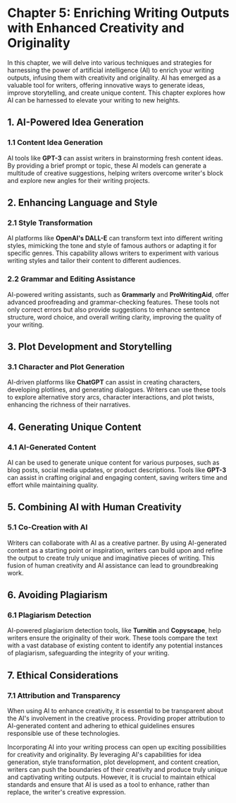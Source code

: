 Chapter 5: Enriching Writing Outputs with Enhanced Creativity and Originality
=============================================================================

In this chapter, we will delve into various techniques and strategies for harnessing the power of artificial intelligence (AI) to enrich your writing outputs, infusing them with creativity and originality. AI has emerged as a valuable tool for writers, offering innovative ways to generate ideas, improve storytelling, and create unique content. This chapter explores how AI can be harnessed to elevate your writing to new heights.

**1. AI-Powered Idea Generation**
---------------------------------

### 1.1 Content Idea Generation

AI tools like **GPT-3** can assist writers in brainstorming fresh content ideas. By providing a brief prompt or topic, these AI models can generate a multitude of creative suggestions, helping writers overcome writer's block and explore new angles for their writing projects.

**2. Enhancing Language and Style**
-----------------------------------

### 2.1 Style Transformation

AI platforms like **OpenAI's DALL-E** can transform text into different writing styles, mimicking the tone and style of famous authors or adapting it for specific genres. This capability allows writers to experiment with various writing styles and tailor their content to different audiences.

### 2.2 Grammar and Editing Assistance

AI-powered writing assistants, such as **Grammarly** and **ProWritingAid**, offer advanced proofreading and grammar-checking features. These tools not only correct errors but also provide suggestions to enhance sentence structure, word choice, and overall writing clarity, improving the quality of your writing.

**3. Plot Development and Storytelling**
----------------------------------------

### 3.1 Character and Plot Generation

AI-driven platforms like **ChatGPT** can assist in creating characters, developing plotlines, and generating dialogues. Writers can use these tools to explore alternative story arcs, character interactions, and plot twists, enhancing the richness of their narratives.

**4. Generating Unique Content**
--------------------------------

### 4.1 AI-Generated Content

AI can be used to generate unique content for various purposes, such as blog posts, social media updates, or product descriptions. Tools like **GPT-3** can assist in crafting original and engaging content, saving writers time and effort while maintaining quality.

**5. Combining AI with Human Creativity**
-----------------------------------------

### 5.1 Co-Creation with AI

Writers can collaborate with AI as a creative partner. By using AI-generated content as a starting point or inspiration, writers can build upon and refine the output to create truly unique and imaginative pieces of writing. This fusion of human creativity and AI assistance can lead to groundbreaking work.

**6. Avoiding Plagiarism**
--------------------------

### 6.1 Plagiarism Detection

AI-powered plagiarism detection tools, like **Turnitin** and **Copyscape**, help writers ensure the originality of their work. These tools compare the text with a vast database of existing content to identify any potential instances of plagiarism, safeguarding the integrity of your writing.

**7. Ethical Considerations**
-----------------------------

### 7.1 Attribution and Transparency

When using AI to enhance creativity, it is essential to be transparent about the AI's involvement in the creative process. Providing proper attribution to AI-generated content and adhering to ethical guidelines ensures responsible use of these technologies.

Incorporating AI into your writing process can open up exciting possibilities for creativity and originality. By leveraging AI's capabilities for idea generation, style transformation, plot development, and content creation, writers can push the boundaries of their creativity and produce truly unique and captivating writing outputs. However, it is crucial to maintain ethical standards and ensure that AI is used as a tool to enhance, rather than replace, the writer's creative expression.

